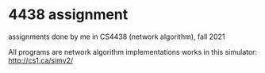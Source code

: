 # 4438 assignment
assignments done by me in CS4438 (network algorithm), fall 2021

All programs are network algorithm implementations works in this simulator: http://cs1.ca/simv2/

